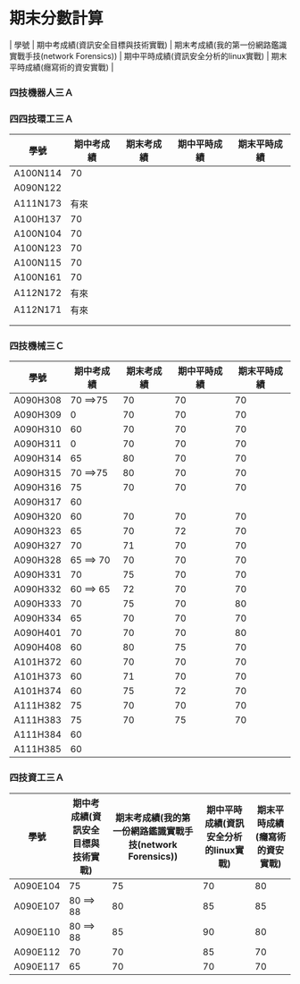 # 期末分數計算
| 學號 | 期中考成績(資訊安全目標與技術實戰) | 期末考成績(我的第一份網路鑑識實戰手技(network Forensics)) | 期中平時成績(資訊安全分析的linux實戰) | 期末平時成績(癮寫術的資安實戰) |
### 四技機器人三Ａ

### 四四技環工三Ａ
| 學號 | 期中考成績 | 期末考成績 | 期中平時成績 | 期末平時成績 |
| ---- |  ---- |  ---- |  ---- |  ---- |  
|A100N114 |70||||
|A090N122 |||||
|A111N173   |有來||||
|A100H137 | 70||||
|A100N104 | 70||||
|A100N123 | 70||||
|A100N115| 70||||
|A100N161 |70||||
|A112N172 |有來||||
|A112N171 |有來||||
| |||||
| |||||
### 四技機械三Ｃ
| 學號 | 期中考成績 | 期末考成績 | 期中平時成績 | 期末平時成績 |
| ---- |  ---- |  ---- |  ---- |  ---- |  
| A090H308  | 70  ==>75|70|70|70|
| A090H309  | 0|70|70|70|
|A090H310   |60|70|70|70|
| A090H311  | 0|70|70|70|
| A090H314   |65|80|70|70|
| A090H315   |70  ==>75|80|70|70|
| A090H316   |75|70|70|70|
| A090H317   |60||||
| A090H320   |60|70|70|70|
| A090H323   |65|70|72|70|
| A090H327   |70|71|70|70|
| A090H328   |65  ==> 70|70 |70|70|
| A090H331   |70|75|70|70|
| A090H332   |60  ==> 65|72|70|70|
| A090H333   |70|75|70|80|
| A090H334   |65|70|70|70|
| A090H401   |70|70|70|80|
| A090H408  |60|80|75|70|
| A101H372   |60|70|70|70|
| A101H373   |60|71|70|70|
| A101H374   |60|75|72|70|
| A111H382   |75|70|70|70|
| A111H383   |75|70|75|70|
| A111H384   |60||||
| A111H385   |60||||


### 四技資工三Ａ
| 學號 | 期中考成績(資訊安全目標與技術實戰) | 期末考成績(我的第一份網路鑑識實戰手技(network Forensics)) | 期中平時成績(資訊安全分析的linux實戰) | 期末平時成績(癮寫術的資安實戰) |
| ---- |  ---- |  ---- |  ---- |  ---- |  
| A090E104|  75|75|70|80|
| A090E107| 80 ==> 88 | 80 |  85 |  85 | 
|A090E110 | 80  ==> 88|85|90|80|
| A090E112|  70|70|85|70|
|A090E117|  65|70|70|70|

